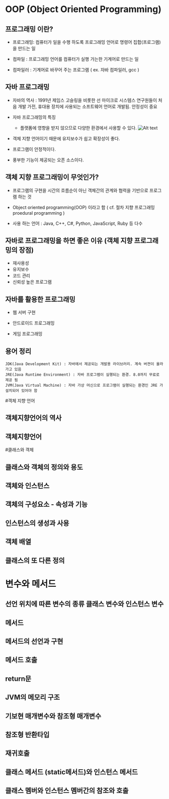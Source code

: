 # OOP (Object Oriented Programming)
##  프로그래밍 이란?
* 프로그래밍: 컴퓨터가 일을 수행 하도록 프로그래밍 언어로 명령어 집합(프로그램)을 만드는 일

* 컴파일 : 프로그래밍 언어를 컴퓨터가 실행 가는한 기계어로 만드는 일

* 컴파일러 : 기계어로 바꾸어 주는 프로그램
  ( ex. 자바 컴파일러, gcc )

## 자바 프로그래밍
+ 자바의 역사 : 1991년 제임스 고슬링을 비롯한 선 마이크로 시스템스 연구원들이 처음 개발
  가전, 휴대용 장치에 사용되는 소프트웨어 언어로 개발됨. 안정성이 중요

+ 자바 프로그래밍의 특징
    * 플랫폼에 영향을 받지 않으므로 다양한 환경에서 사용할 수 있다.
      ![Alt text](./img/vm.PNG)


* 객체 지향 언어이기 때문에 유지보수가 쉽고 확장성이 좋다.

* 프로그램이 안정적이다.

* 풍부한 기능이 제공되는 오픈 소스이다.


## 객체 지향 프로그래밍이 무엇인가?

+ 프로그램의 구현을 시간의 흐름순이 아닌 객체간의 관계와 협력을 기반으로 프로그램 하는 것

+ Object oriented programming(OOP)  이라고 함 ( cf. 절차 지향 프로그래밍 proedural programming )

+ 사용 하는 언어 : Java, C++, C#, Python, JavaScript, Ruby 등 다수

## 자바로 프로그래밍을 하면 좋은 이유 (객체 지향 프로그래밍의 장점)
* 재사용성
* 유지보수
* 코드 관리
* 신뢰성 높은 프로그램

## 자바를 활용한 프로그래밍
* 웹 서버 구현

* 안드로이드 프로그래밍

* 게임 프로그래밍


## 용어 정리

    JDK(Java Development Kit) : 자바에서 제공되는 개발용 라이브러리. 계속 버젼이 올라가고 있음
    JRE(Java Runtime Environment) : 자바 프로그램이 실행되는 환경. 8.0까지 무료로 제공 됨
    JVM(Java Virtual Machine) : 자바 가상 머신으로 프로그램이 실행되는 환경인 JRE 가 설치되어 있어야 함



#객체 지향 언어
## 객체지향언어의 역사
## 객체지향언어
#클래스와 객체
## 클래스와 객체의 정의와 용도
## 객체와 인스턴스
## 객체의 구성요소 - 속성과 기능
## 인스턴스의 생성과 사용
## 객체 배열
## 클래스의 또 다른 정의
# 변수와 메서드
## 선언 위치에 따른 변수의 종류 클래스 변수와 인스턴스 변수
## 메서드
## 메서드의 선언과 구현
## 메서드 호출
## return문
## JVM의 메모리 구조
## 기보현 매개변수와 참조형 매개변수
## 참조형 반환타입
## 재귀호출
## 클래스 메서드 (static메서드)와 인스턴스 메서드
## 클래스 멤버와 인스턴스 멤버간의 참조와 호출
